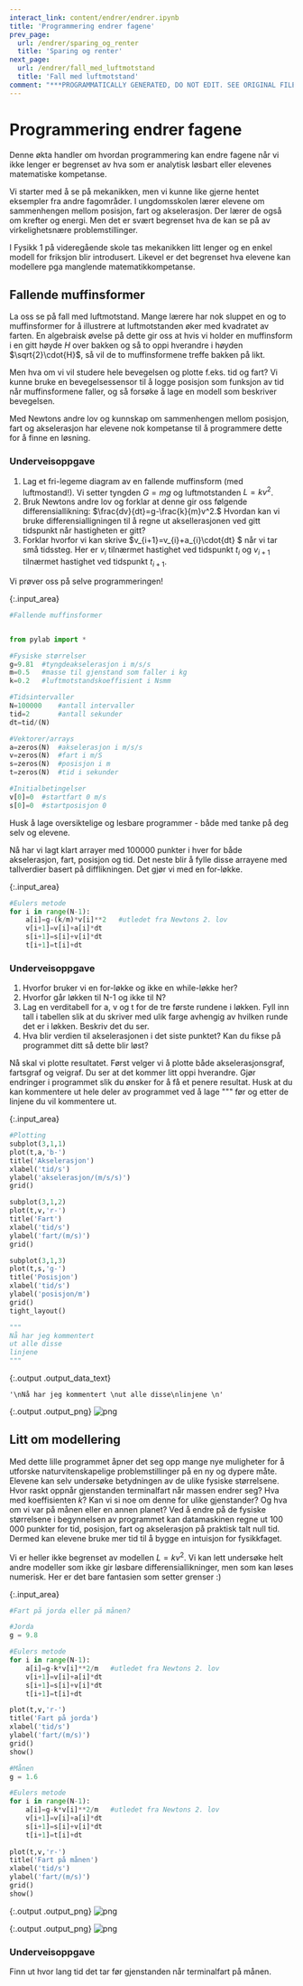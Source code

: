 ```yaml
---
interact_link: content/endrer/endrer.ipynb
title: 'Programmering endrer fagene'
prev_page:
  url: /endrer/sparing_og_renter
  title: 'Sparing og renter'
next_page:
  url: /endrer/fall_med_luftmotstand
  title: 'Fall med luftmotstand'
comment: "***PROGRAMMATICALLY GENERATED, DO NOT EDIT. SEE ORIGINAL FILES IN /content***"
---
```


# Programmering endrer fagene
Denne økta handler om hvordan programmering kan endre fagene når vi ikke lenger er begrenset av hva som er analytisk løsbart eller elevenes matematiske kompetanse. 

Vi starter med å se på mekanikken, men vi kunne like gjerne hentet eksempler fra andre fagområder. I ungdomsskolen lærer elevene om sammenhengen mellom posisjon, fart og akselerasjon. Der lærer de også om krefter og energi. Men det er svært begrenset hva de kan se på av virkelighetsnære problemstillinger. 

I Fysikk 1 på videregående skole tas mekanikken litt lenger og en enkel modell for friksjon blir introdusert. Likevel er det begrenset hva elevene kan modellere pga manglende matematikkompetanse. 

## Fallende muffinsformer
La oss se på fall med luftmotstand. Mange lærere har nok sluppet en og to muffinsformer for å illustrere at luftmotstanden øker med kvadratet av farten. En algebraisk øvelse på dette gir oss at hvis vi holder en muffinsform i en gitt høyde $H$ over bakken og så to oppi hverandre i høyden $\sqrt{2}\cdot{H}$, så vil de to muffinsformene treffe bakken på likt. 

Men hva om vi vil studere hele bevegelsen og plotte f.eks. tid og fart? Vi kunne bruke en bevegelsessensor til å logge posisjon som funksjon av tid når muffinsformene faller, og så forsøke å lage en modell som beskriver bevegelsen.

Med Newtons andre lov og kunnskap om sammenhengen mellom posisjon, fart og akselerasjon har elevene nok kompetanse til å programmere dette for å finne en løsning. 

### Underveisoppgave
1. Lag et fri-legeme diagram av en fallende muffinsform (med luftmostand!). Vi setter tyngden $G=mg$ og luftmotstanden $L=kv^{2}$.
2. Bruk Newtons andre lov og forklar at denne gir oss følgende differensiallikning: 
$\frac{dv}{dt}=g-\frac{k}{m}v^2.$ Hvordan kan vi bruke differensialligningen til å regne ut aksellerasjonen ved gitt tidspunkt når hastigheten er gitt?
3. Forklar hvorfor vi kan skrive $v_{i+1}=v_{i}+a_{i}\cdot{dt} $ når vi tar små tidssteg. Her er $v_i$ tilnærmet hastighet ved tidspunkt $t_i$ og $v_{i+1}$ tilnærmet hastighet ved tidspunkt $t_{i+1}$.

Vi prøver oss på selve programmeringen! 



{:.input_area}
```python
#Fallende muffinsformer


from pylab import *

#Fysiske størrelser
g=9.81  #tyngdeakselerasjon i m/s/s
m=0.5   #masse til gjenstand som faller i kg
k=0.2   #luftmotstandskoeffisient i Nsmm

#Tidsintervaller
N=100000    #antall intervaller
tid=2       #antall sekunder
dt=tid/(N)

#Vektorer/arrays
a=zeros(N)  #akselerasjon i m/s/s
v=zeros(N)  #fart i m/S
s=zeros(N)  #posisjon i m
t=zeros(N)  #tid i sekunder

#Initialbetingelser
v[0]=0  #startfart 0 m/s
s[0]=0  #startposisjon 0
```


Husk å lage oversiktelige og lesbare programmer - både med tanke på deg selv og elevene. 

Nå har vi lagt klart arrayer med 100000 punkter i hver for både akselerasjon, fart, posisjon og tid. Det neste blir å fylle disse arrayene med tallverdier basert på difflikningen. Det gjør vi med en for-løkke. 



{:.input_area}
```python
#Eulers metode
for i in range(N-1):
    a[i]=g-(k/m)*v[i]**2   #utledet fra Newtons 2. lov
    v[i+1]=v[i]+a[i]*dt
    s[i+1]=s[i]+v[i]*dt
    t[i+1]=t[i]+dt

```


### Underveisoppgave
1. Hvorfor bruker vi en for-løkke og ikke en while-løkke her?
2. Hvorfor går løkken til N-1 og ikke til N?
3. Lag en verditabell for a, v og t for de tre første rundene i løkken. Fyll inn tall i tabellen slik at du skriver med ulik farge avhengig av hvilken runde det er i løkken. Beskriv det du ser. 
4. Hva blir  verdien til akselerasjonen i det siste punktet? Kan du fikse på programmet ditt så dette blir løst?


Nå skal vi plotte resultatet. Først velger vi å plotte både akselerasjonsgraf, fartsgraf og veigraf. Du ser at det kommer litt oppi hverandre. Gjør endringer i programmet slik du ønsker for å få et penere resultat. Husk at du kan kommentere ut hele deler av programmet ved å lage """ før og etter de linjene du vil kommentere ut. 



{:.input_area}
```python
#Plotting
subplot(3,1,1)
plot(t,a,'b-')
title('Akselerasjon')
xlabel('tid/s')
ylabel('akselerasjon/(m/s/s)')
grid()

subplot(3,1,2)
plot(t,v,'r-')
title('Fart')
xlabel('tid/s')
ylabel('fart/(m/s)')
grid()

subplot(3,1,3)
plot(t,s,'g-')
title('Posisjon')
xlabel('tid/s')
ylabel('posisjon/m')
grid()
tight_layout()

"""
Nå har jeg kommentert 
ut alle disse
linjene 
"""
```





{:.output .output_data_text}
```
'\nNå har jeg kommentert \nut alle disse\nlinjene \n'
```




{:.output .output_png}
![png](../images/endrer/endrer_5_1.png)



## Litt om modellering
Med dette lille programmet åpner det seg opp mange nye muligheter for å utforske naturvitenskapelige problemstillinger på en ny og dypere måte. 
Elevene kan selv undersøke betydningen av de ulike fysiske størrelsene. Hvor raskt oppnår gjenstanden terminalfart når massen endrer seg? Hva med koeffisienten $k$? Kan vi si noe om denne for ulike gjenstander? Og hva om vi var på månen eller en annen planet? Ved å endre på de fysiske størrelsene i begynnelsen av programmet kan datamaskinen regne ut 100 000 punkter for tid, posisjon, fart og akselerasjon på praktisk talt null tid. Dermed kan elevene bruke mer tid til å bygge en intuisjon for fysikkfaget. 

Vi er heller ikke begrenset av modellen $L=kv^2$. Vi kan lett undersøke helt andre modeller som ikke gir løsbare differensiallikninger, men som kan løses numerisk. Her er det bare fantasien som setter grenser :)



{:.input_area}
```python
#Fart på jorda eller på månen?

#Jorda
g = 9.8

#Eulers metode
for i in range(N-1):
    a[i]=g-k*v[i]**2/m   #utledet fra Newtons 2. lov
    v[i+1]=v[i]+a[i]*dt
    s[i+1]=s[i]+v[i]*dt
    t[i+1]=t[i]+dt

plot(t,v,'r-')
title('Fart på jorda')
xlabel('tid/s')
ylabel('fart/(m/s)')
grid()
show()

#Månen
g = 1.6

#Eulers metode
for i in range(N-1):
    a[i]=g-k*v[i]**2/m   #utledet fra Newtons 2. lov
    v[i+1]=v[i]+a[i]*dt
    s[i+1]=s[i]+v[i]*dt
    t[i+1]=t[i]+dt
    
plot(t,v,'r-')
title('Fart på månen')
xlabel('tid/s')
ylabel('fart/(m/s)')
grid() 
show()
```



{:.output .output_png}
![png](../images/endrer/endrer_7_0.png)




{:.output .output_png}
![png](../images/endrer/endrer_7_1.png)



### Underveisoppgave
Finn ut hvor lang tid det tar før gjenstanden når terminalfart på månen. 

